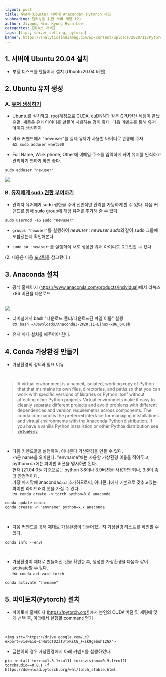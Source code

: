 ```yaml
---
layout: post
title: 우분투(Ubuntu) 서버에 Anaconda와 Pytorch 세팅
subheading: 딥러닝을 위한 서버 세팅 (2)
author: Jiyoung Min, Kyung Hyun Lee
categories: [리눅스 서버]
tags: [tips, server setting, pytorch]
banner: https://analyticsindiamag.com/wp-content/uploads/2020/11/Pytorch-1600x835.png
---
```


## 1. 서버에 Ubuntu 20.04 설치

- 부팅 디스크를 만들어서 설치 (Ubuntu 20.04 버젼)


## 2. Ubuntu 유저 생성

### A. <u> 유저 생성하기 </u>

- Ubuntu를 설치하고, root계정으로 CUDA, cuDNN과 같은 GPU연산 세팅이 끝났으면, 새로운 유저 아이디를 만들어 사용하는 것이 좋다.
  다음 커멘드를 통해 유저 아이디 생성하자

- 아래 커멘드에서 "newuser"를 실제 유저가 사용할 아이디로 변경해 주자   
  ex. `sudo adduser wnet500`

- Full Name, Work phone, Other에 이메일 주소를 입력하게 하여 유저를 인식하고 관리하기 편하게 하면 좋다.

```
sudo adduser "newuser"
```

![](https://phoenixnap.com/kb/wp-content/uploads/2019/03/creating-sudo-user-ubuntu1.png)

### B. <u> 유저에게 sudo 권한 부여하기 </u>

- 관리자 유저에게 sudo 권한을 주어 전반적인 관리를 가능하게 할 수 있다. 다음 커멘드를 통해 sudo group에 해당 유저를 추가해 줄 수 있다.

```
sudo usermod -aG sudo "newuser"
```

- `groups "newuser"`를 실행하여 *newuser : newuser sudo*와 같이 sudo 그룹에 포함됐는지 확인해본다.

- `sudo su "newuser"`를 실행하여 새로 생성한 유저 아이디로 로그인할 수 있다.

(2. 내용은 다음 [포스팅](https://phoenixnap.com/kb/how-to-create-sudo-user-on-ubuntu)을 참고했다.)


## 3. Anaconda 설치

- 공식 홈페이지 (https://www.anaconda.com/products/individual)에서 리눅스 x86 버젼을 다운로드
<br/>  
    <img src="https://drive.google.com/uc?export=view&id=1xWbWGBFVMCfI0Ym3CWkNpHsEvJqOdUil">
    
- 터미널에서 bash "다운로드 폴더/다운로드된 파일 이름" 실행   
  ex. `bash ~/Downloads/Anaconda3-2020.11-Linux-x86_64.sh`

- 유저 마다 설치를 해주어야 한다.


## 4. Conda 가상환경 만들기

- 가상환경의 정의와 필요 이유
<br/>

> A virtual environment is a named, isolated, working copy of Python that that maintains its own files, directories, and paths so that you can work with specific versions of libraries or Python itself without affecting other Python projects. Virtual environmets make it easy to cleanly separate different projects and avoid problems with different dependencies and version requiremetns across components. The conda command is the preferred interface for managing intstallations and virtual environments with the Anaconda Python distribution. If you have a vanilla Python installation or other Python distribution see [virtualenv](https://virtualenv.pypa.io/en/latest/)
<br/>

- 다음 커멘드들을 실행하여, 아나콘다 가상환경을 만들 수 있다.   
  -n은 name을 의미한다. "envname"에는 사용할 가상환경 이름을 적어두고, python=x.x에는 파이썬 버젼을 명시하면 된다.   
  현재 (21.04.05) 기준으로는 python 3.8이나 3.9버젼을 사용하면 되나, 3.8이 좀 더 안정적이다.   
  가장 마지막에 anaconda라고 추가하므로써, 아나콘다에서 기본으로 갖추고있는 파이썬 라이브러리 셋을 가질 수 있다.   
  ex. `conda create -n torch python=3.8 anaconda`
  
```
conda update conda
conda create -n "envname" python=x.x anaconda
```
<br/>

- 다음 커맨드를 통해 제대로 가상환경이 만들어졌는지 가상환경 리스트를 확인할 수 있다.

```
conda info --envs
```
<br/>

- 가상환경이 제대로 만들어진 것을 확인한 후, 생성한 가상환경을 다음과 같이 activate할 수 있다.   
  ex. `conda activate torch`

```
conda activate "envname"
```


## 5. 파이토치(Pytorch) 설치
- 파이토치 홈페이지 (https://pytorch.org/)에서 본인의 CUDA 버젼 및 세팅에 맞게 선택 후, 아래에서 실행할 command 얻기  
<br/>

    <img src="https://drive.google.com/uc?export=view&id=1hHutqTDZzTJTxRsCG_Fksk9gebuh12GX">

- 글쓴이의 경우 가상환경에서 아래 커멘드를 실행하였다.    

```
pip install torch==1.8.1+cu111 torchvision==0.9.1+cu111 torchaudio==0.8.1 -f https://download.pytorch.org/whl/torch_stable.html
```

